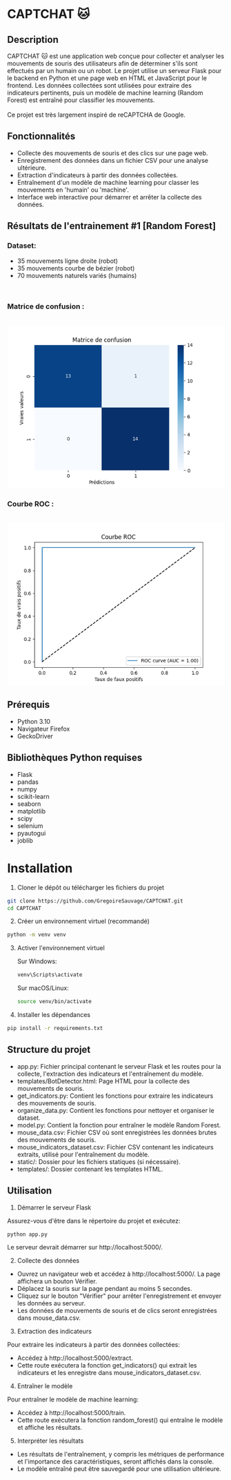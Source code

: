 # CAPTCHAT 🐱

## Description

CAPTCHAT 🐱 est une application web conçue pour collecter et analyser les mouvements de souris des utilisateurs afin de déterminer s'ils sont effectués par un humain ou un robot. Le projet utilise un serveur Flask pour le backend en Python et une page web en HTML et JavaScript pour le frontend. Les données collectées sont utilisées pour extraire des indicateurs pertinents, puis un modèle de machine learning (Random Forest) est entraîné pour classifier les mouvements.
</br></br>Ce projet est très largement inspiré de reCAPTCHA de Google.


## Fonctionnalités

- Collecte des mouvements de souris et des clics sur une page web.
- Enregistrement des données dans un fichier CSV pour une analyse ultérieure.
- Extraction d'indicateurs à partir des données collectées.
- Entraînement d'un modèle de machine learning pour classer les mouvements en 'humain' ou 'machine'.
- Interface web interactive pour démarrer et arrêter la collecte des données.

## Résultats de l'entrainement #1 [Random Forest]
### Dataset:
- 35 mouvements ligne droite (robot)
- 35 mouvements courbe de bézier (robot)
- 70 mouvements naturels variés (humains)

</br>

### Matrice de confusion :
</br>![alt text](plots_training/Matrice_confusion.png)

### Courbe ROC :
</br>![alt text](plots_training/ROC.png)


## Prérequis

- Python 3.10
- Navigateur Firefox
- GeckoDriver

## Bibliothèques Python requises

- Flask
- pandas
- numpy
- scikit-learn
- seaborn
- matplotlib
- scipy
- selenium
- pyautogui
- joblib

# Installation
1. Cloner le dépôt ou télécharger les fichiers du projet

```bash
git clone https://github.com/GregoireSauvage/CAPTCHAT.git
cd CAPTCHAT
```

2. Créer un environnement virtuel (recommandé)

```bash
python -m venv venv
```

3. Activer l'environnement virtuel

    Sur Windows:

    ```bash
    venv\Scripts\activate
    ```

    Sur macOS/Linux:

    ```bash
    source venv/bin/activate
    ```

4. Installer les dépendances

```bash
pip install -r requirements.txt
```

## Structure du projet

- app.py: Fichier principal contenant le serveur Flask et les routes pour la collecte, l'extraction des indicateurs et l'entraînement du modèle.
- templates/BotDetector.html: Page HTML pour la collecte des mouvements de souris.
- get_indicators.py: Contient les fonctions pour extraire les indicateurs des mouvements de souris.
- organize_data.py: Contient les fonctions pour nettoyer et organiser le dataset.
- model.py: Contient la fonction pour entraîner le modèle Random Forest.
- mouse_data.csv: Fichier CSV où sont enregistrées les données brutes des mouvements de souris.
- mouse_indicators_dataset.csv: Fichier CSV contenant les indicateurs extraits, utilisé pour l'entraînement du modèle.
- static/: Dossier pour les fichiers statiques (si nécessaire).
- templates/: Dossier contenant les templates HTML.


## Utilisation
1. Démarrer le serveur Flask

Assurez-vous d'être dans le répertoire du projet et exécutez:

```bash
python app.py
```

Le serveur devrait démarrer sur http://localhost:5000/.


2. Collecte des données

- Ouvrez un navigateur web et accédez à http://localhost:5000/. La page affichera un bouton Vérifier.
- Déplacez la souris sur la page pendant au moins 5 secondes.
- Cliquez sur le bouton "Vérifier" pour arrêter l'enregistrement et envoyer les données au serveur.
- Les données de mouvements de souris et de clics seront enregistrées dans mouse_data.csv.

3. Extraction des indicateurs

Pour extraire les indicateurs à partir des données collectées:
- Accédez à http://localhost:5000/extract.
- Cette route exécutera la fonction get_indicators() qui extrait les indicateurs et les enregistre dans mouse_indicators_dataset.csv.

4. Entraîner le modèle

Pour entraîner le modèle de machine learning:
- Accédez à http://localhost:5000/train.
- Cette route exécutera la fonction random_forest() qui entraîne le modèle et affiche les résultats.

5. Interpréter les résultats
- Les résultats de l'entraînement, y compris les métriques de performance et l'importance des caractéristiques, seront affichés dans la console.
- Le modèle entraîné peut être sauvegardé pour une utilisation ultérieure.




